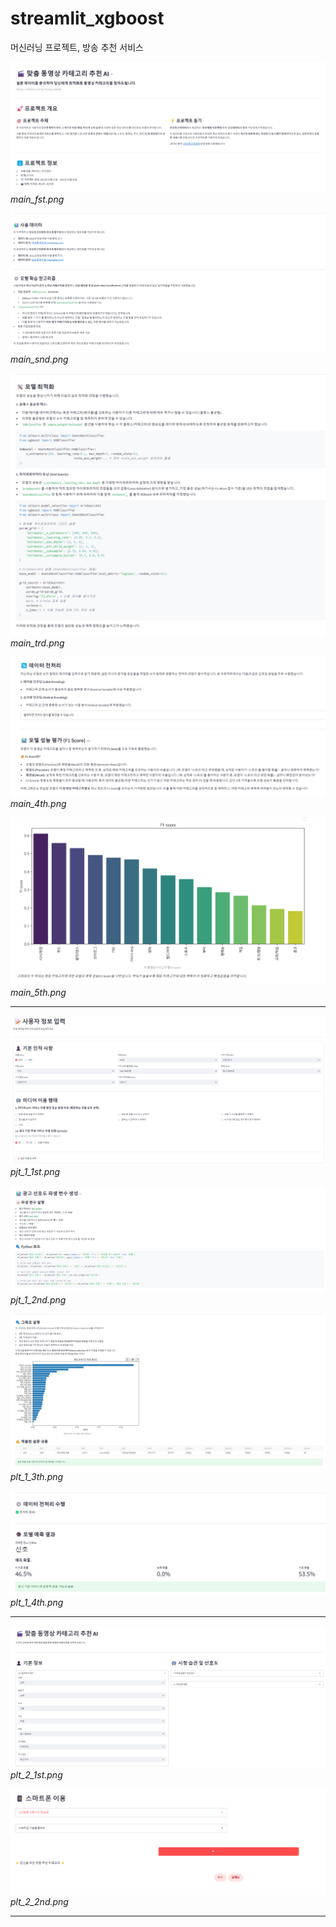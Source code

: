# streamlit_xgboost
머신러닝 프로젝트, 방송 추천 서비스

![main_fst.png](main_fst.png)
_main_fst.png_

![main_snd.png](main_snd.png)
_main_snd.png_

![main_trd.png](main_trd.png)
_main_trd.png_

![main_4th.png](main_4th.png)
_main_4th.png_

![main_5th.png](main_5th.png)
_main_5th.png_

---

![pjt_1_1st.png](pjt_1_1st.png)
_pjt_1_1st.png_

![pjt_1_2nd.png](pjt_1_2nd.png)
_pjt_1_2nd.png_

![plt_1_3th.png](plt_1_3th.png)
_plt_1_3th.png_

![plt_1_4th.png](plt_1_4th.png)
_plt_1_4th.png_

---

![plt_2_1st.png](plt_2_1st.png)
_plt_2_1st.png_

![plt_2_2nd.png](plt_2_2nd.png)
_plt_2_2nd.png_

---